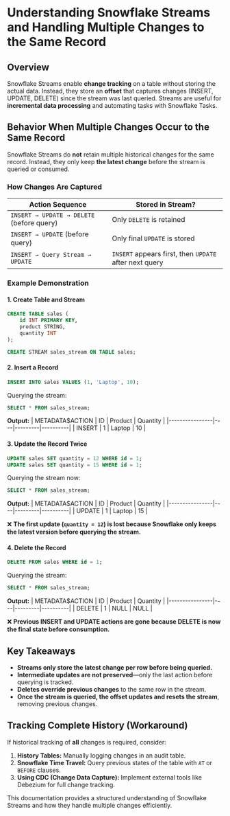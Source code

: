 # Understanding Snowflake Streams and Handling Multiple Changes to the Same Record

## Overview
Snowflake Streams enable **change tracking** on a table without storing the actual data. Instead, they store an **offset** that captures changes (INSERT, UPDATE, DELETE) since the stream was last queried. Streams are useful for **incremental data processing** and automating tasks with Snowflake Tasks.

## Behavior When Multiple Changes Occur to the Same Record
Snowflake Streams do **not** retain multiple historical changes for the same record. Instead, they only keep **the latest change** before the stream is queried or consumed.

### **How Changes Are Captured**

| Action Sequence | Stored in Stream? |
|-----------------|------------------|
| `INSERT → UPDATE → DELETE` (before query) | Only `DELETE` is retained |
| `INSERT → UPDATE` (before query) | Only final `UPDATE` is stored |
| `INSERT → Query Stream → UPDATE` | `INSERT` appears first, then `UPDATE` after next query |

### **Example Demonstration**
#### **1. Create Table and Stream**
```sql
CREATE TABLE sales (
    id INT PRIMARY KEY,
    product STRING,
    quantity INT
);

CREATE STREAM sales_stream ON TABLE sales;
```

#### **2. Insert a Record**
```sql
INSERT INTO sales VALUES (1, 'Laptop', 10);
```
Querying the stream:
```sql
SELECT * FROM sales_stream;
```
**Output:**
| METADATA$ACTION | ID | Product | Quantity |
|----------------|----|---------|----------|
| INSERT        | 1  | Laptop  | 10       |

#### **3. Update the Record Twice**
```sql
UPDATE sales SET quantity = 12 WHERE id = 1;
UPDATE sales SET quantity = 15 WHERE id = 1;
```
Querying the stream now:
```sql
SELECT * FROM sales_stream;
```
**Output:**
| METADATA$ACTION | ID | Product | Quantity |
|----------------|----|---------|----------|
| UPDATE        | 1  | Laptop  | 15       |

❌ **The first update (`quantity = 12`) is lost because Snowflake only keeps the latest version before querying the stream.**

#### **4. Delete the Record**
```sql
DELETE FROM sales WHERE id = 1;
```
Querying the stream:
```sql
SELECT * FROM sales_stream;
```
**Output:**
| METADATA$ACTION | ID | Product | Quantity |
|----------------|----|---------|----------|
| DELETE        | 1  | NULL    | NULL     |

❌ **Previous INSERT and UPDATE actions are gone because DELETE is now the final state before consumption.**

## **Key Takeaways**
- **Streams only store the latest change per row before being queried.**
- **Intermediate updates are not preserved**—only the last action before querying is tracked.
- **Deletes override previous changes** to the same row in the stream.
- **Once the stream is queried, the offset updates and resets the stream**, removing previous changes.

## **Tracking Complete History (Workaround)**
If historical tracking of **all** changes is required, consider:
1. **History Tables:** Manually logging changes in an audit table.
2. **Snowflake Time Travel:** Query previous states of the table with `AT` or `BEFORE` clauses.
3. **Using CDC (Change Data Capture):** Implement external tools like Debezium for full change tracking.

This documentation provides a structured understanding of Snowflake Streams and how they handle multiple changes efficiently.

